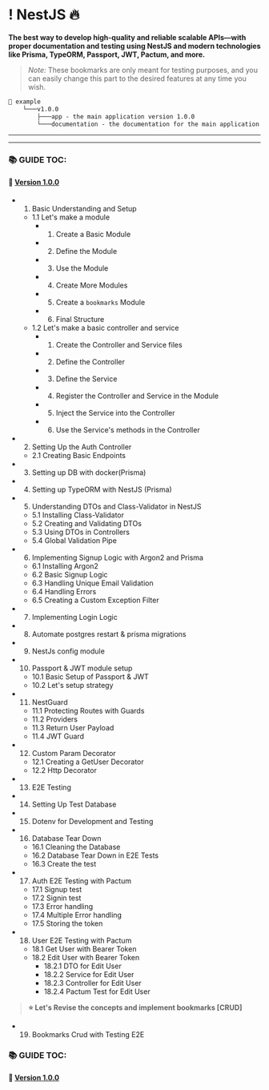 # ! NestJS 🔥

**The best way to develop high-quality and reliable scalable APIs—with proper documentation and testing using NestJS and modern technologies like Prisma, TypeORM, Passport, JWT, Pactum, and more.**

> _Note:_ These bookmarks are only meant for testing purposes, and you can easily change this part to the desired features at any time you wish.

```markdown
📂 example
    └───v1.0.0
        ├───app - the main application version 1.0.0
        └───documentation - the documentation for the main application version 1.0.0
``` 
-------

-------
### 📚 GUIDE TOC:

#### 📌 [Version 1.0.0](package/v1.0.0/documentation/README.md)
- 1. Basic Understanding and Setup
    - 1.1 Let's make a module
        - 1. Create a Basic Module
        - 2. Define the Module
        - 3. Use the Module
        - 4. Create More Modules
        - 5. Create a `bookmarks` Module
        - 6. Final Structure
    - 1.2 Let's make a basic controller and service
        - 1. Create the Controller and Service files
        - 2. Define the Controller
        - 3. Define the Service
        - 4. Register the Controller and Service in the Module
        - 5. Inject the Service into the Controller
        - 6. Use the Service's methods in the Controller
- 2. Setting Up the Auth Controller
    - 2.1 Creating Basic Endpoints
- 3. Setting up DB with docker(Prisma)
- 4. Setting up TypeORM with NestJS (Prisma)
- 5. Understanding DTOs and Class-Validator in NestJS
    - 5.1 Installing Class-Validator
    - 5.2 Creating and Validating DTOs
    - 5.3 Using DTOs in Controllers
    - 5.4 Global Validation Pipe
- 6. Implementing Signup Logic with Argon2 and Prisma
    - 6.1 Installing Argon2
    - 6.2 Basic Signup Logic
    - 6.3 Handling Unique Email Validation
    - 6.4 Handling Errors
    - 6.5 Creating a Custom Exception Filter
- 7. Implementing Login Logic
- 8. Automate postgres restart & prisma migrations
- 9. NestJs config module
- 10. Passport & JWT module setup
    - 10.1 Basic Setup of Passport & JWT
    - 10.2 Let's setup strategy
- 11. NestGuard
    - 11.1 Protecting Routes with Guards
    - 11.2 Providers
    - 11.3 Return User Payload
    - 11.4 JWT Guard
- 12. Custom Param Decorator
    - 12.1 Creating a GetUser Decorator
    - 12.2 Http Decorator
- 13. E2E Testing
- 14. Setting Up Test Database
- 15. Dotenv for Development and Testing
- 16. Database Tear Down
    - 16.1 Cleaning the Database
    - 16.2 Database Tear Down in E2E Tests
    - 16.3 Create the test
- 17. Auth E2E Testing with Pactum
    - 17.1 Signup test
    - 17.2 Signin test
    - 17.3 Error handling
    - 17.4 Multiple Error handling
    - 17.5 Storing the token
- 18. User E2E Testing with Pactum
    - 18.1 Get User with Bearer Token
    - 18.2 Edit User with Bearer Token
        - 18.2.1 DTO for Edit User
        - 18.2.2 Service for Edit User
        - 18.2.3 Controller for Edit User
        - 18.2.4 Pactum Test for Edit User
> **⭐ Let's Revise the concepts and implement bookmarks [CRUD]**
- 19. Bookmarks Crud with Testing E2E

### 📚 GUIDE TOC:

#### 📌 [Version 1.0.0](package/v1.0.1/documentation/README.md)